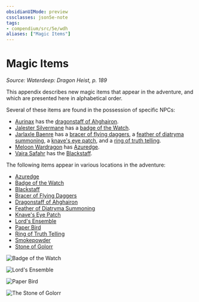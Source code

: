 ```yaml
---
obsidianUIMode: preview
cssclasses: json5e-note
tags:
- compendium/src/5e/wdh
aliases: ["Magic Items"]
---
```

# Magic Items
*Source: Waterdeep: Dragon Heist, p. 189* 

This appendix describes new magic items that appear in the adventure, and which are presented here in alphabetical order.

Several of these items are found in the possession of specific NPCs:

- [Aurinax](/3-Mechanics/CLI/bestiary/npc/aurinax-wdh.md) has the [dragonstaff of Ahghairon](/3-Mechanics/CLI/items/dragonstaff-of-ahghairon-wdh.md).  
- [Jalester Silvermane](/3-Mechanics/CLI/bestiary/npc/jalester-silvermane-wdh.md) has a [badge of the Watch](/3-Mechanics/CLI/items/badge-of-the-watch-wdh.md).  
- [Jarlaxle Baenre](/3-Mechanics/CLI/bestiary/npc/jarlaxle-baenre-wdh.md) has a [bracer of flying daggers](/3-Mechanics/CLI/items/bracer-of-flying-daggers-wdh.md), a [feather of diatryma summoning](/3-Mechanics/CLI/items/feather-of-diatryma-summoning-wdh.md), a [knave's eye patch](/3-Mechanics/CLI/items/knaves-eye-patch-wdh.md), and a [ring of truth telling](/3-Mechanics/CLI/items/ring-of-truth-telling-wdh.md).  
- [Meloon Wardragon](/3-Mechanics/CLI/bestiary/npc/meloon-wardragon-wdh.md) has [Azuredge](/3-Mechanics/CLI/items/azuredge-wdh.md).  
- [Vajra Safahr](/3-Mechanics/CLI/bestiary/npc/vajra-safahr-wdh.md) has the [Blackstaff](/3-Mechanics/CLI/items/blackstaff-wdh.md).  

The following items appear in various locations in the adventure:

- [Azuredge](/3-Mechanics/CLI/items/azuredge-wdh.md)  
- [Badge of the Watch](/3-Mechanics/CLI/items/badge-of-the-watch-wdh.md)  
- [Blackstaff](/3-Mechanics/CLI/items/blackstaff-wdh.md)  
- [Bracer of Flying Daggers](/3-Mechanics/CLI/items/bracer-of-flying-daggers-wdh.md)  
- [Dragonstaff of Ahghairon](/3-Mechanics/CLI/items/dragonstaff-of-ahghairon-wdh.md)  
- [Feather of Diatryma Summoning](/3-Mechanics/CLI/items/feather-of-diatryma-summoning-wdh.md)  
- [Knave's Eye Patch](/3-Mechanics/CLI/items/knaves-eye-patch-wdh.md)  
- [Lord's Ensemble](/3-Mechanics/CLI/items/lords-ensemble-wdh.md)  
- [Paper Bird](/3-Mechanics/CLI/items/paper-bird-wdh.md)  
- [Ring of Truth Telling](/3-Mechanics/CLI/items/ring-of-truth-telling-wdh.md)  
- [Smokepowder](/3-Mechanics/CLI/items/smokepowder-wdh.md)  
- [Stone of Golorr](/3-Mechanics/CLI/items/stone-of-golorr-wdh.md)  

![Badge of the Watch](/3-Mechanics/CLI/adventures/waterdeep-dragon-heist/img/badge.webp#center)

![Lord's Ensemble](/3-Mechanics/CLI/adventures/waterdeep-dragon-heist/img/lords-ensemble.webp#center)

![Paper Bird](/3-Mechanics/CLI/adventures/waterdeep-dragon-heist/img/paper-bird.webp#center)

![The Stone of Golorr](/3-Mechanics/CLI/adventures/waterdeep-dragon-heist/img/stone-of-golorr.webp#center)